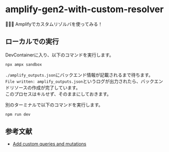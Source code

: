 # amplify-gen2-with-custom-resolver

🍵🍵🍵 Amplifyでカスタムリゾルバを使ってみる！  

## ローカルでの実行

DevContainerに入り、以下のコマンドを実行します。  

```bash
npx ampx sandbox
```

`./amplify_outputs.json`にバックエンド情報が記載されるまで待ちます。  
`File written: amplify_outputs.json`というログが出力されたら、バックエンドリソースの作成が完了しています。  
このプロセスはキルせず、そのままにしておきます。  

別のターミナルで以下のコマンドを実行します。  

```bash
npm run dev
```

## 参考文献

- [Add custom queries and mutations](https://docs.amplify.aws/nextjs/build-a-backend/data/custom-business-logic/)
